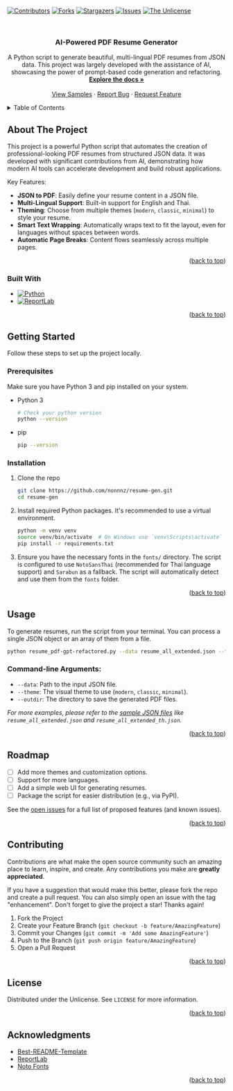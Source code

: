 <!-- Improved compatibility of back to top link: See: https://github.com/othneildrew/Best-README-Template/pull/73 -->

<a id="readme-top"></a>

<!-- PROJECT SHIELDS -->

[![Contributors][contributors-shield]][contributors-url]
[![Forks][forks-shield]][forks-url]
[![Stargazers][stars-shield]][stars-url]
[![Issues][issues-shield]][issues-url]
[![The Unlicense][license-shield]][license-url]

<!-- PROJECT LOGO -->
<br />
<div align="center">
<!--   <a href="https://github.com/nonnnz/resume-gen">
    <img src="images/logo.png" alt="Logo" width="80" height="80">
  </a> -->

<h3 align="center">AI-Powered PDF Resume Generator</h3>

  <p align="center">
    A Python script to generate beautiful, multi-lingual PDF resumes from JSON data. This project was largely developed with the assistance of AI, showcasing the power of prompt-based code generation and refactoring.
    <br />
    <a href="https://github.com/nonnnz/resume-gen"><strong>Explore the docs »</strong></a>
    <br />
    <br />
    <a href="https://github.com/nonnnz/resume-gen/tree/main/resume">View Samples</a>
    &middot;
    <a href="https://github.com/nonnnz/resume-gen/issues/new?labels=bug&template=bug-report---.md">Report Bug</a>
    &middot;
    <a href="https://github.com/nonnnz/resume-gen/issues/new?labels=enhancement&template=feature-request---.md">Request Feature</a>
  </p>
</div>

<!-- TABLE OF CONTENTS -->
<details>
  <summary>Table of Contents</summary>
  <ol>
    <li>
      <a href="#about-the-project">About The Project</a>
      <ul>
        <li><a href="#built-with">Built With</a></li>
      </ul>
    </li>
    <li>
      <a href="#getting-started">Getting Started</a>
      <ul>
        <li><a href="#prerequisites">Prerequisites</a></li>
        <li><a href="#installation">Installation</a></li>
      </ul>
    </li>
    <li><a href="#usage">Usage</a></li>
    <li><a href="#roadmap">Roadmap</a></li>
    <li><a href="#contributing">Contributing</a></li>
    <li><a href="#license">License</a></li>
    <li><a href="#contact">Contact</a></li>
    <li><a href="#acknowledgments">Acknowledgments</a></li>
  </ol>
</details>

<!-- ABOUT THE PROJECT -->

## About The Project

This project is a powerful Python script that automates the creation of professional-looking PDF resumes from structured JSON data. It was developed with significant contributions from AI, demonstrating how modern AI tools can accelerate development and build robust applications.

Key Features:

- **JSON to PDF**: Easily define your resume content in a JSON file.
- **Multi-Lingual Support**: Built-in support for English and Thai.
- **Theming**: Choose from multiple themes (`modern`, `classic`, `minimal`) to style your resume.
- **Smart Text Wrapping**: Automatically wraps text to fit the layout, even for languages without spaces between words.
- **Automatic Page Breaks**: Content flows seamlessly across multiple pages.

<p align="right">(<a href="#readme-top">back to top</a>)</p>

### Built With

- [![Python][Python-shield]][Python-url]
- [![ReportLab][ReportLab-shield]][ReportLab-url]

<p align="right">(<a href="#readme-top">back to top</a>)</p>

<!-- GETTING STARTED -->

## Getting Started

Follow these steps to set up the project locally.

### Prerequisites

Make sure you have Python 3 and pip installed on your system.

- Python 3
  ```sh
  # Check your python version
  python --version
  ```
- pip
  ```sh
  pip --version
  ```

### Installation

1.  Clone the repo
    ```sh
    git clone https://github.com/nonnnz/resume-gen.git
    cd resume-gen
    ```
2.  Install required Python packages. It's recommended to use a virtual environment.
    ```sh
    python -m venv venv
    source venv/bin/activate  # On Windows use `venv\Scripts\activate`
    pip install -r requirements.txt
    ```
3.  Ensure you have the necessary fonts in the `fonts/` directory. The script is configured to use `NotoSansThai` (recommended for Thai language support) and `Sarabun` as a fallback. The script will automatically detect and use them from the `fonts` folder.

<p align="right">(<a href="#readme-top">back to top</a>)</p>

<!-- USAGE EXAMPLES -->

## Usage

To generate resumes, run the script from your terminal. You can process a single JSON object or an array of them from a file.

```sh
python resume_pdf-gpt-refactored.py --data resume_all_extended.json --theme modern --outdir resume
```

### Command-line Arguments:

- `--data`: Path to the input JSON file.
- `--theme`: The visual theme to use (`modern`, `classic`, `minimal`).
- `--outdir`: The directory to save the generated PDF files.

_For more examples, please refer to the [sample JSON files](https://github.com/nonnnz/resume-gen) like `resume_all_extended.json` and `resume_all_extended_th.json`._

<p align="right">(<a href="#readme-top">back to top</a>)</p>

<!-- ROADMAP -->

## Roadmap

- [ ] Add more themes and customization options.
- [ ] Support for more languages.
- [ ] Add a simple web UI for generating resumes.
- [ ] Package the script for easier distribution (e.g., via PyPI).

See the [open issues](https://github.com/nonnnz/resume-gen/issues) for a full list of proposed features (and known issues).

<p align="right">(<a href="#readme-top">back to top</a>)</p>

<!-- CONTRIBUTING -->

## Contributing

Contributions are what make the open source community such an amazing place to learn, inspire, and create. Any contributions you make are **greatly appreciated**.

If you have a suggestion that would make this better, please fork the repo and create a pull request. You can also simply open an issue with the tag "enhancement".
Don't forget to give the project a star! Thanks again!

1.  Fork the Project
2.  Create your Feature Branch (`git checkout -b feature/AmazingFeature`)
3.  Commit your Changes (`git commit -m 'Add some AmazingFeature'`)
4.  Push to the Branch (`git push origin feature/AmazingFeature`)
5.  Open a Pull Request

<p align="right">(<a href="#readme-top">back to top</a>)</p>

<!-- LICENSE -->

## License

Distributed under the Unlicense. See `LICENSE` for more information.

<p align="right">(<a href="#readme-top">back to top</a>)</p>

<!-- ACKNOWLEDGMENTS -->

## Acknowledgments

- [Best-README-Template](https://github.com/othneildrew/Best-README-Template)
- [ReportLab](https://www.reportlab.com/)
- [Noto Fonts](https://fonts.google.com/noto)

<p align="right">(<a href="#readme-top">back to top</a>)</p>

<!-- MARKDOWN LINKS & IMAGES -->

[contributors-shield]: https://img.shields.io/github/contributors/nonnnz/resume-gen.svg?style=for-the-badge
[contributors-url]: https://github.com/nonnnz/resume-gen/graphs/contributors
[forks-shield]: https://img.shields.io/github/forks/nonnnz/resume-gen.svg?style=for-the-badge
[forks-url]: https://github.com/nonnnz/resume-gen/network/members
[stars-shield]: https://img.shields.io/github/stars/nonnnz/resume-gen.svg?style=for-the-badge
[stars-url]: https://github.com/nonnnz/resume-gen/stargazers
[issues-shield]: https://img.shields.io/github/issues/nonnnz/resume-gen.svg?style=for-the-badge
[issues-url]: https://github.com/nonnnz/resume-gen/issues
[license-shield]: https://img.shields.io/github/license/nonnnz/resume-gen.svg?style=for-the-badge
[license-url]: https://github.com/nonnnz/resume-gen/blob/main/LICENSE
[product-screenshot]: images/screenshot.png
[Python-shield]: https://img.shields.io/badge/Python-3776AB?style=for-the-badge&logo=python&logoColor=white
[Python-url]: https://www.python.org/
[ReportLab-shield]: https://img.shields.io/badge/ReportLab-A40000?style=for-the-badge&logo=reportlab&logoColor=white
[ReportLab-url]: https://www.reportlab.com/
